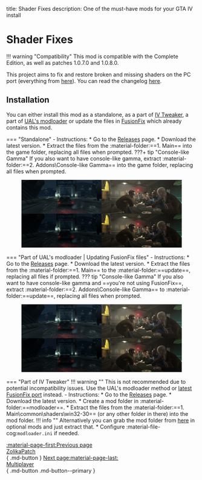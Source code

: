 title: Shader Fixes
description: One of the must-have mods for your GTA IV install

# Shader Fixes
!!! warning "Compatibility" 
    This mod is compatible with the Complete Edition, as well as patches 1.0.7.0 and 1.0.8.0.

This project aims to fix and restore broken and missing shaders on the PC port (everything from [here](https://libertycity-ru.translate.goog/gta-4/articles/4346-gta-iv-complete-edition-xbox-protiv-pc.html?_x_tr_sl=ru&_x_tr_tl=en&_x_tr_hl=pt-BR)). You can read the changelog [here](https://github.com/Parallellines0451/GTAIV.ShaderFixesCollection/blob/main/README.md#feature-list).

## Installation
You can either install this mod as a standalone, as a part of [IV Tweaker](../../extras/modloading/#iv-tweaker), a part of [UAL's modloader](../../extras/modloading/#ultimate-asi-loader) or update the files in [FusionFix](fusionfix.md) which already contains this mod.

=== "Standalone"
    - Instructions:
        * Go to the [Releases](https://github.com/Parallellines0451/GTAIV.ShaderFixesCollection/releases) page.
        * Download the latest version.
        * Extract the files from the :material-folder:==1. Main== into the game folder, replacing all files when prompted.
        ???+ tip "Console-like Gamma"
            If you also want to have console-like gamma, extract :material-folder:==2. Addons\Console-like Gamma== into the game folder, replacing all files when prompted.
            <figure markdown>
                ![Image title](assets/console-gamma.png)
                <figcaption></figcaption>
            </figure>


=== "Part of UAL's modloader | Updating FusionFix files"
    - Instructions:
        * Go to the [Releases](https://github.com/Parallellines0451/GTAIV.ShaderFixesCollection/releases) page.
        * Download the latest version.
        * Extract the files from the :material-folder:==1. Main== to the :material-folder:==update==, replacing all files if prompted.
        ??? tip "Console-like Gamma"
            If you also want to have console-like gamma and ==you're not using FusionFix==, extract :material-folder:==2. Addons\Console-like Gamma== to :material-folder:==update==, replacing all files when prompted.
            <figure markdown>
                ![Image title](assets/console-gamma.png)
                <figcaption></figcaption>
            </figure>

=== "Part of IV Tweaker"
    !!! warning ""
        This is not recommended due to potential incompatibility issues. Use the UAL's modloader method or [latest FusionFix port](fusionfix.md) instead.
    - Instructions:
        * Go to the [Releases](https://github.com/Parallellines0451/GTAIV.ShaderFixesCollection/releases) page.
        * Download the latest version.
        * Create a mod folder in :material-folder:==modloader==.
        * Extract the files from the :material-folder:==1. Main\common\shaders\win32-30== (or any other folder in there) into the mod folder.
        !!! info ""
            Alternatively you can grab the mod folder from [here](https://zolika1351.pages.dev/mods/ivtweaker/downgrading) in optional mods and just extract that.
        * Configure :material-file-cog:`modloader.ini` if needed.

[:material-page-first:Previous page <br>ZolikaPatch</br>](fusionfix.md){ .md-button } [Next page:material-page-last: <br>Multiplayer</br>](../../multiplayer){ .md-button .md-button--primary }